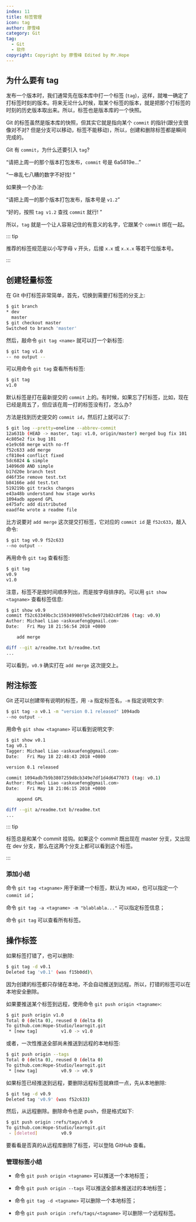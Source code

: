 ```yaml
---
index: 11
title: 标签管理
icon: tag
author: 廖雪峰
category: Git
tag:
  - Git
  - 软件
copyright: Copyright by 廖雪峰 Edited by Mr.Hope
---
```


## 为什么要有 tag

发布一个版本时，我们通常先在版本库中打一个标签 (`tag`)，这样，就唯一确定了打标签时刻的版本。将来无论什么时候，取某个标签的版本，就是把那个打标签的时刻的历史版本取出来。所以，标签也是版本库的一个快照。

Git 的标签虽然是版本库的快照，但其实它就是指向某个 `commit` 的指针(跟分支很像对不对? 但是分支可以移动，标签不能移动)，所以，创建和删除标签都是瞬间完成的。

Git 有 `commit`，为什么还要引入 `tag`?

“请把上周一的那个版本打包发布，`commit` 号是 6a5819e...”

“一串乱七八糟的数字不好找! ”

如果换一个办法:

“请把上周一的那个版本打包发布，版本号是 `v1.2`”

“好的，按照 `tag v1.2` 查找 `commit` 就行! ”

所以，`tag` 就是一个让人容易记住的有意义的名字，它跟某个 `commit` 绑在一起。

::: tip

推荐的标签规范是以小写字母 `v` 开头，后接 `x.x` 或 `x.x.x` 等若干位版本号。

:::

## 创建轻量标签

在 Git 中打标签非常简单，首先，切换到需要打标签的分支上:

```sh
$ git branch
* dev
  master
$ git checkout master
Switched to branch 'master'
```

然后，敲命令 `git tag <name>` 就可以打一个新标签:

```sh
$ git tag v1.0
-- no output --
```

可以用命令 `git tag` 查看所有标签:

```sh
$ git tag
v1.0
```

默认标签是打在最新提交的 `commit` 上的。有时候，如果忘了打标签，比如，现在已经是周五了，但应该在周一打的标签没有打，怎么办?

方法是找到历史提交的 `commit id`，然后打上就可以了:

```sh
$ git log --pretty=oneline --abbrev-commit
12a631b (HEAD -> master, tag: v1.0, origin/master) merged bug fix 101
4c805e2 fix bug 101
e1e9c68 merge with no-ff
f52c633 add merge
cf810e4 conflict fixed
5dc6824 & simple
14096d0 AND simple
b17d20e branch test
d46f35e remove test.txt
b84166e add test.txt
519219b git tracks changes
e43a48b understand how stage works
1094adb append GPL
e475afc add distributed
eaadf4e wrote a readme file
```

比方说要对 `add merge` 这次提交打标签，它对应的 `commit id` 是 `f52c633`，敲入命令:

```sh
$ git tag v0.9 f52c633
--no output --
```

再用命令 `git tag` 查看标签:

```sh
$ git tag
v0.9
v1.0
```

注意，标签不是按时间顺序列出，而是按字母排序的。可以用 `git show <tagname>` 查看标签信息:

```sh
$ git show v0.9
commit f52c63349bc3c1593499807e5c8e972b82c8f286 (tag: v0.9)
Author: Michael Liao <askxuefeng@gmail.com>
Date:   Fri May 18 21:56:54 2018 +0800

    add merge

diff --git a/readme.txt b/readme.txt
...
```

可以看到，`v0.9` 确实打在 `add merge` 这次提交上。

## 附注标签

Git 还可以创建带有说明的标签，用 `-a` 指定标签名，`-m` 指定说明文字:

```sh
$ git tag -a v0.1 -m "version 0.1 released" 1094adb
--no output --
```

用命令 `git show <tagname>` 可以看到说明文字:

```sh
$ git show v0.1
tag v0.1
Tagger: Michael Liao <askxuefeng@gmail.com>
Date:   Fri May 18 22:48:43 2018 +0800

version 0.1 released

commit 1094adb7b9b3807259d8cb349e7df1d4d6477073 (tag: v0.1)
Author: Michael Liao <askxuefeng@gmail.com>
Date:   Fri May 18 21:06:15 2018 +0800

    append GPL

diff --git a/readme.txt b/readme.txt
...
```

::: tip

标签总是和某个 commit 挂钩。如果这个 commit 既出现在 master 分支，又出现在 dev 分支，那么在这两个分支上都可以看到这个标签。

:::

### 添加小结

命令 `git tag <tagname>` 用于新建一个标签，默认为 `HEAD`，也可以指定一个 `commit id`；

命令 `git tag -a <tagname> -m "blablabla..."` 可以指定标签信息；

命令 `git tag` 可以查看所有标签。

## 操作标签

如果标签打错了，也可以删除:

```sh
$ git tag -d v0.1
Deleted tag 'v0.1' (was f15b0dd)\
```

因为创建的标签都只存储在本地，不会自动推送到远程。所以，打错的标签可以在本地安全删除。

如果要推送某个标签到远程，使用命令 `git push origin <tagname>`:

```sh
$ git push origin v1.0
Total 0 (delta 0), reused 0 (delta 0)
To github.com:Hope-Studio/learngit.git
 * [new tag]         v1.0 -> v1.0
```

或者，一次性推送全部尚未推送到远程的本地标签:

```sh
$ git push origin --tags
Total 0 (delta 0), reused 0 (delta 0)
To github.com:Hope-Studio/learngit.git
 * [new tag]         v0.9 -> v0.9
```

如果标签已经推送到远程，要删除远程标签就麻烦一点，先从本地删除:

```sh
$ git tag -d v0.9
Deleted tag 'v0.9' (was f52c633)
```

然后，从远程删除。删除命令也是 push，但是格式如下:

```sh
$ git push origin :refs/tags/v0.9
To github.com:Hope-Studio/learngit.git
 - [deleted]         v0.9
```

要看看是否真的从远程库删除了标签，可以登陆 GitHub 查看。

### 管理标签小结

- 命令 `git push origin <tagname>` 可以推送一个本地标签；

- 命令 `git push origin --tags` 可以推送全部未推送过的本地标签；

- 命令 `git tag -d <tagname>` 可以删除一个本地标签；

- 命令 `git push origin :refs/tags/<tagname>` 可以删除一个远程标签。
